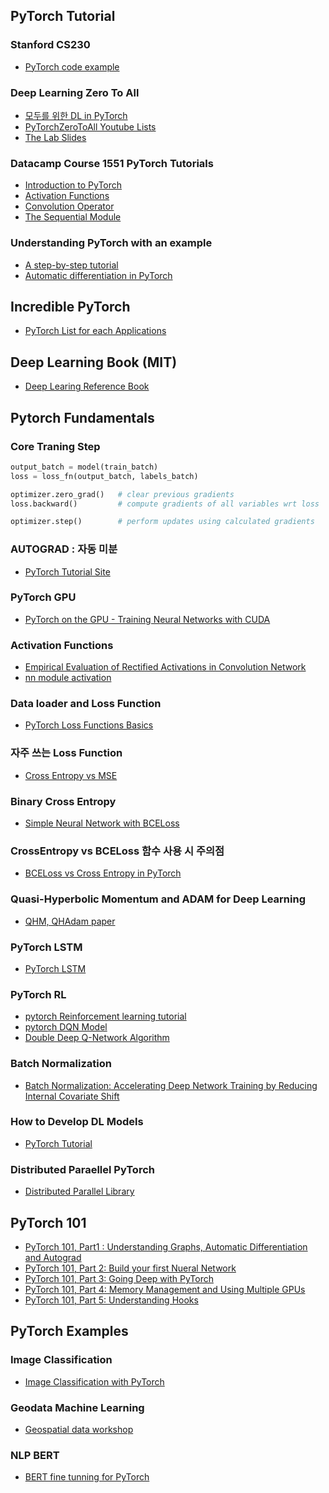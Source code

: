 ## PyTorch Tutorial

### Stanford CS230 
- [PyTorch code example](https://cs230.stanford.edu/blog/pytorch/)

### Deep Learning Zero To All
- [모두를 위한 DL in PyTorch](https://github.com/deeplearningzerotoall/PyTorch)
- [PyTorchZeroToAll Youtube Lists](https://www.youtube.com/playlist?list=PLlMkM4tgfjnJ3I-dbhO9JTw7gNty6o_2m&disable_polymer=true)
- [The Lab Slides](https://deeplearningzerotoall.github.io/season2/lec_pytorch.html)

### Datacamp Course 1551 PyTorch Tutorials
 - [Introduction to PyTorch](https://s3.amazonaws.com/assets.datacamp.com/production/course_15510/slides/chapter1.pdf)
 - [Activation Functions](https://s3.amazonaws.com/assets.datacamp.com/production/course_15510/slides/chapter2.pdf)
 - [Convolution Operator](https://s3.amazonaws.com/assets.datacamp.com/production/course_15510/slides/chapter3.pdf)
 - [The Sequential Module](https://s3.amazonaws.com/assets.datacamp.com/production/course_15510/slides/chapter4.pdf)

### Understanding PyTorch with an example
- [A step-by-step tutorial](https://towardsdatascience.com/understanding-pytorch-with-an-example-a-step-by-step-tutorial-81fc5f8c4e8e#dc96)
- [Automatic differentiation in PyTorch](https://openreview.net/pdf/25b8eee6c373d48b84e5e9c6e10e7cbbbce4ac73.pdf)

## Incredible PyTorch
- [PyTorch List for each Applications](https://github.com/ritchieng/the-incredible-pytorch)

## Deep Learning Book (MIT)
- [Deep Learing Reference Book](http://www.deeplearningbook.org/)

## Pytorch Fundamentals

### Core Traning Step

```python
output_batch = model(train_batch)
loss = loss_fn(output_batch, labels_batch)

optimizer.zero_grad()   # clear previous gradients
loss.backward()         # compute gradients of all variables wrt loss

optimizer.step()        # perform updates using calculated gradients
```

### AUTOGRAD : 자동 미분
- [PyTorch Tutorial Site](https://tutorials.pytorch.kr/beginner/blitz/autograd_tutorial.html#sphx-glr-beginner-blitz-autograd-tutorial-py)

### PyTorch GPU
- [PyTorch on the GPU - Training Neural Networks with CUDA](https://www.youtube.com/watch?v=Bs1mdHZiAS8)


### Activation Functions
- [Empirical Evaluation of Rectified Activations in Convolution Network](https://arxiv.org/pdf/1505.00853.pdf)
- [nn module activation](https://github.com/pytorch/pytorch/blob/master/torch/nn/modules/activation.py)

### Data loader and Loss Function
 - [PyTorch Loss Functions Basics](https://towardsdatascience.com/pytorch-basics-intro-to-dataloaders-and-loss-functions-868e86450047)

### 자주 쓰는 Loss Function
- [Cross Entropy vs MSE ](https://nuguziii.github.io/dev/dev-002/)

### Binary Cross Entropy
- [Simple Neural Network with BCELoss](https://medium.com/analytics-vidhya/simple-neural-network-with-bceloss-for-binary-classification-for-a-custom-dataset-8d5c69ffffee)

### CrossEntropy vs BCELoss 함수 사용 시 주의점
 - [BCELoss vs Cross Entropy in PyTorch](https://jaeyung1001.tistory.com/45)

### Quasi-Hyperbolic Momentum and ADAM for Deep Learning
 - [ QHM, QHAdam paper](https://arxiv.org/pdf/1810.06801.pdf) 

### PyTorch LSTM
 - [PyTorch LSTM](https://www.deeplearningwizard.com/deep_learning/practical_pytorch/pytorch_lstm_neuralnetwork/)

### PyTorch RL
 - [pytorch Reinforcement learning tutorial](https://www.toptal.com/deep-learning/pytorch-reinforcement-learning-tutorial)
 - [pytorch DQN Model](https://github.com/transedward/pytorch-dqn)
 - [Double Deep Q-Network Algorithm](https://www.datahubbs.com/double-deep-q-learning-to-get-the-most-out-of-your-dqn/)
### Batch Normalization
- [Batch Normalization: Accelerating Deep Network Training by Reducing Internal Covariate Shift](https://arxiv.org/pdf/1502.03167.pdf)

### How to Develop DL Models 
- [PyTorch Tutorial](https://machinelearningmastery.com/pytorch-tutorial-develop-deep-learning-models/)

### Distributed Paraellel PyTorch 
- [Distributed Parallel Library](https://www.kaggle.com/residentmario/notes-on-pytorch-library-features/code)


## PyTorch 101

- [PyTorch 101, Part1 : Understanding Graphs, Automatic Differentiation and Autograd ](https://blog.paperspace.com/pytorch-101-understanding-graphs-and-automatic-differentiation/)
- [PyTorch 101, Part 2: Build your first Nueral Network](https://blog.paperspace.com/pytorch-101-building-neural-networks/)
- [PyTorch 101, Part 3: Going Deep with PyTorch](https://blog.paperspace.com/pytorch-101-advanced/)
- [PyTorch 101, Part 4: Memory Management and Using Multiple GPUs](https://blog.paperspace.com/pytorch-memory-multi-gpu-debugging/)
- [PyTorch 101, Part 5: Understanding Hooks](https://blog.paperspace.com/pytorch-hooks-gradient-clipping-debugging/)


## PyTorch Examples

### Image Classification
- [Image Classification with PyTorch](https://www.pluralsight.com/guides/image-classification-with-pytorch)

### Geodata Machine Learning
- [Geospatial data workshop](https://www.kaggle.com/jcarrillo/machine-learning-for-geospatial-data-workshop-2a)

### NLP BERT 
- [BERT fine tunning for PyTorch](https://medium.com/@aniruddha.choudhury94/part-2-bert-fine-tuning-tutorial-with-pytorch-for-text-classification-on-the-corpus-of-linguistic-18057ce330e1)

